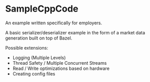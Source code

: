 # SampleCppCode
An example written specifically for employers. 

A basic serializer/deserializer example in the form of a market data generation built on top of Bazel. 

Possible extensions:
- Logging (Multiple Levels)
- Thread Safety / Multiple Concurrent Streams
- Read / Write optimizations based on hardware
- Creating config files 